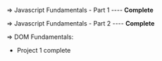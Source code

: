 => Javascript Fundamentals - Part 1 ---- **Complete**


=> Javascript Fundamentals - Part 2 ---- **Complete**


=> DOM Fundamentals:

- Project 1 complete
